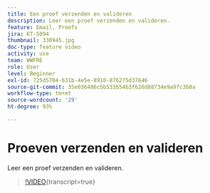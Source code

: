 ```yaml
---
title: Een proef verzenden en valideren
description: Leer een proef verzenden en valideren.
feature: Email, Proofs
jira: KT-5094
thumbnail: 330945.jpg
doc-type: feature video
activity: use
team: WWFRE
role: User
level: Beginner
exl-id: 725d5704-631b-4e5e-8910-876275d37646
source-git-commit: 35e036486c5b533b54b3f626d88734e9a9fc3b8a
workflow-type: tm+mt
source-wordcount: '29'
ht-degree: 93%

---
```


# Proeven verzenden en valideren

Leer een proef verzenden en valideren.

>[!VIDEO](https://video.tv.adobe.com/v/330945?learn=on){transcript=true}
